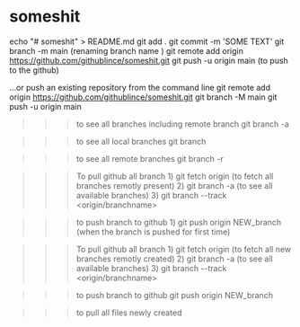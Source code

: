 # someshit
echo "# someshit" > README.md
git add .
git commit -m 'SOME TEXT'
git branch -m main (renaming branch name )
git remote add origin https://github.com/githublince/someshit.git
git push -u origin main (to push to the github)


…or push an existing repository from the command line
git remote add origin https://github.com/githublince/someshit.git
git branch -M main
git push -u origin main


>>> to see all branches including remote branch
    git branch -a

>>> to see all  local branches 
    git branch 

>>> to see all remote branches 
    git branch -r

>>> To pull github all branch
    1) git fetch origin (to fetch all branches remotly present)
    2) git branch -a (to see all available branches)
    3) git branch --track <branchname> <origin/branchname>

>>> to push branch to github
    1) git push origin NEW_branch (when the branch is pushed for first time)

>>> To pull github all branch
    1) git fetch origin (to fetch all new branches remotly created)
    2) git branch -a (to see all available branches)
    3) git branch --track <branchname> <origin/branchname>

>>> to push branch to github
    git push origin NEW_branch

>>> to pull all files newly created

    
